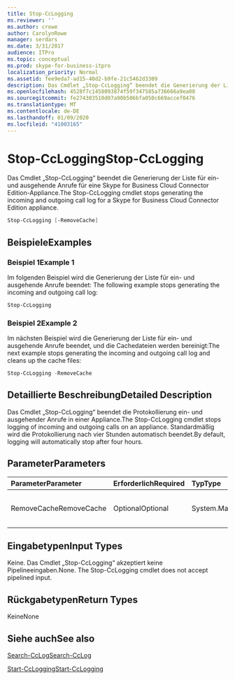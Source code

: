```yaml
---
title: Stop-CcLogging
ms.reviewer: ''
ms.author: crowe
author: CarolynRowe
manager: serdars
ms.date: 3/31/2017
audience: ITPro
ms.topic: conceptual
ms.prod: skype-for-business-itpro
localization_priority: Normal
ms.assetid: fee9eda7-ad15-40d2-b9fe-21c5462d3309
description: Das Cmdlet „Stop-CcLogging“ beendet die Generierung der Liste für ein- und ausgehende Anrufe für eine Skype for Business Cloud Connector Edition-Appliance.
ms.openlocfilehash: 4528f7c1458093874f59f347585a736666a9ea08
ms.sourcegitcommit: fe274303510d07a90b506bfa050c669accef0476
ms.translationtype: MT
ms.contentlocale: de-DE
ms.lasthandoff: 01/09/2020
ms.locfileid: "41003165"
---
```

# <a name="stop-cclogging"></a><span data-ttu-id="2a2f7-103">Stop-CcLogging</span><span class="sxs-lookup"><span data-stu-id="2a2f7-103">Stop-CcLogging</span></span>
 
<span data-ttu-id="2a2f7-104">Das Cmdlet „Stop-CcLogging“ beendet die Generierung der Liste für ein- und ausgehende Anrufe für eine Skype for Business Cloud Connector Edition-Appliance.</span><span class="sxs-lookup"><span data-stu-id="2a2f7-104">The Stop-CcLogging cmdlet stops generating the incoming and outgoing call log for a Skype for Business Cloud Connector Edition appliance.</span></span>
  
```powershell
Stop-CcLogging [-RemoveCache]
```

## <a name="examples"></a><span data-ttu-id="2a2f7-105">Beispiele</span><span class="sxs-lookup"><span data-stu-id="2a2f7-105">Examples</span></span>
<span data-ttu-id="2a2f7-106"><a name="Examples"> </a></span><span class="sxs-lookup"><span data-stu-id="2a2f7-106"></span></span>

### <a name="example-1"></a><span data-ttu-id="2a2f7-107">Beispiel 1</span><span class="sxs-lookup"><span data-stu-id="2a2f7-107">Example 1</span></span>

<span data-ttu-id="2a2f7-108">Im folgenden Beispiel wird die Generierung der Liste für ein- und ausgehende Anrufe beendet: </span><span class="sxs-lookup"><span data-stu-id="2a2f7-108">The following example stops generating the incoming and outgoing call log:</span></span> 
  
```powershell
Stop-CcLogging
```

### <a name="example-2"></a><span data-ttu-id="2a2f7-109">Beispiel 2</span><span class="sxs-lookup"><span data-stu-id="2a2f7-109">Example 2</span></span>

<span data-ttu-id="2a2f7-110">Im nächsten Beispiel wird die Generierung der Liste für ein- und ausgehende Anrufe beendet, und die Cachedateien werden bereinigt:</span><span class="sxs-lookup"><span data-stu-id="2a2f7-110">The next example stops generating the incoming and outgoing call log and cleans up the cache files:</span></span>
  
```powershell
Stop-CcLogging -RemoveCache
```

## <a name="detailed-description"></a><span data-ttu-id="2a2f7-111">Detaillierte Beschreibung</span><span class="sxs-lookup"><span data-stu-id="2a2f7-111">Detailed Description</span></span>
<span data-ttu-id="2a2f7-112"><a name="DetailedDescription"> </a></span><span class="sxs-lookup"><span data-stu-id="2a2f7-112"></span></span>

<span data-ttu-id="2a2f7-113">Das Cmdlet „Stop-CcLogging“ beendet die Protokollierung ein- und ausgehender Anrufe in einer Appliance.</span><span class="sxs-lookup"><span data-stu-id="2a2f7-113">The Stop-CcLogging cmdlet stops logging of incoming and outgoing calls on an appliance.</span></span> <span data-ttu-id="2a2f7-114">Standardmäßig wird die Protokollierung nach vier Stunden automatisch beendet.</span><span class="sxs-lookup"><span data-stu-id="2a2f7-114">By default, logging will automatically stop after four hours.</span></span>
  
## <a name="parameters"></a><span data-ttu-id="2a2f7-115">Parameter</span><span class="sxs-lookup"><span data-stu-id="2a2f7-115">Parameters</span></span>
<span data-ttu-id="2a2f7-116"><a name="DetailedDescription"> </a></span><span class="sxs-lookup"><span data-stu-id="2a2f7-116"></span></span>

|<span data-ttu-id="2a2f7-117">**Parameter**</span><span class="sxs-lookup"><span data-stu-id="2a2f7-117">**Parameter**</span></span>|<span data-ttu-id="2a2f7-118">**Erforderlich**</span><span class="sxs-lookup"><span data-stu-id="2a2f7-118">**Required**</span></span>|<span data-ttu-id="2a2f7-119">**Typ**</span><span class="sxs-lookup"><span data-stu-id="2a2f7-119">**Type**</span></span>|<span data-ttu-id="2a2f7-120">**Beschreibung**</span><span class="sxs-lookup"><span data-stu-id="2a2f7-120">**Description**</span></span>|
|:-----|:-----|:-----|:-----|
| <span data-ttu-id="2a2f7-121">RemoveCache</span><span class="sxs-lookup"><span data-stu-id="2a2f7-121">RemoveCache</span></span> <br/> | <span data-ttu-id="2a2f7-122">Optional</span><span class="sxs-lookup"><span data-stu-id="2a2f7-122">Optional</span></span> <br/> | <span data-ttu-id="2a2f7-123">System.Management.Automation.SwitchParameter</span><span class="sxs-lookup"><span data-stu-id="2a2f7-123">System.Management.Automation.SwitchParameter</span></span> <br/> |<span data-ttu-id="2a2f7-124">Entfernt die Cachedateien für die Protokollierung. </span><span class="sxs-lookup"><span data-stu-id="2a2f7-124">Removes the logging cache files.</span></span>  <br/> |
   
## <a name="input-types"></a><span data-ttu-id="2a2f7-125">Eingabetypen</span><span class="sxs-lookup"><span data-stu-id="2a2f7-125">Input Types</span></span>
<span data-ttu-id="2a2f7-126"><a name="InputTypes"> </a></span><span class="sxs-lookup"><span data-stu-id="2a2f7-126"></span></span>

<span data-ttu-id="2a2f7-p102">Keine. Das Cmdlet „Stop-CcLogging“ akzeptiert keine Pipelineeingaben.</span><span class="sxs-lookup"><span data-stu-id="2a2f7-p102">None. The Stop-CcLogging cmdlet does not accept pipelined input.</span></span>
  
## <a name="return-types"></a><span data-ttu-id="2a2f7-129">Rückgabetypen</span><span class="sxs-lookup"><span data-stu-id="2a2f7-129">Return Types</span></span>
<span data-ttu-id="2a2f7-130"><a name="ReturnTypes"> </a></span><span class="sxs-lookup"><span data-stu-id="2a2f7-130"></span></span>

<span data-ttu-id="2a2f7-131">Keine</span><span class="sxs-lookup"><span data-stu-id="2a2f7-131">None</span></span>
  
## <a name="see-also"></a><span data-ttu-id="2a2f7-132">Siehe auch</span><span class="sxs-lookup"><span data-stu-id="2a2f7-132">See also</span></span>
<span data-ttu-id="2a2f7-133"><a name="ReturnTypes"> </a></span><span class="sxs-lookup"><span data-stu-id="2a2f7-133"></span></span>

[<span data-ttu-id="2a2f7-134">Search-CcLog</span><span class="sxs-lookup"><span data-stu-id="2a2f7-134">Search-CcLog</span></span>](search-cclog.md)
  
[<span data-ttu-id="2a2f7-135">Start-CcLogging</span><span class="sxs-lookup"><span data-stu-id="2a2f7-135">Start-CcLogging</span></span>](start-cclogging.md)
  

